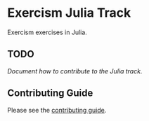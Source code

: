 # Exercism Julia Track

Exercism exercises in Julia.

## TODO

_Document how to contribute to the Julia track._

## Contributing Guide

Please see the [contributing guide](https://github.com/exercism/x-common/blob/master/CONTRIBUTING.md).
